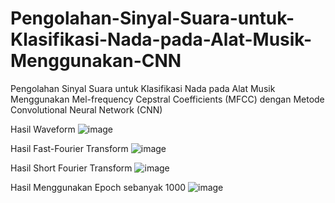 # Pengolahan-Sinyal-Suara-untuk-Klasifikasi-Nada-pada-Alat-Musik-Menggunakan-CNN
Pengolahan Sinyal Suara untuk Klasifikasi Nada pada Alat Musik Menggunakan Mel-frequency Cepstral Coefficients (MFCC) dengan Metode Convolutional Neural Network (CNN)

Hasil Waveform 
![image](https://user-images.githubusercontent.com/116990941/198862743-e189e930-e0db-4f34-9f50-8e9880b5d330.png)


Hasil Fast-Fourier Transform 
![image](https://user-images.githubusercontent.com/116990941/198862736-84d5062e-38cf-4cd3-9d5e-fc2eeb72993c.png)

Hasil Short Fourier Transform 
![image](https://user-images.githubusercontent.com/116990941/198862759-fce766a0-474e-4690-8067-5529d5dff37d.png)



Hasil Menggunakan Epoch sebanyak 1000
![image](https://user-images.githubusercontent.com/116990941/198862700-6517cb52-9487-449c-afe3-490698999cb7.png)
